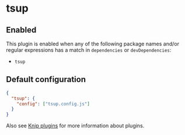 # tsup

## Enabled

This plugin is enabled when any of the following package names and/or regular expressions has a match in `dependencies`
or `devDependencies`:

- `tsup`

## Default configuration

```json
{
  "tsup": {
    "config": ["tsup.config.js"]
  }
}
```

Also see [Knip plugins][1] for more information about plugins.

[1]: https://github.com/webpro/knip/blob/main/README.md#plugins
